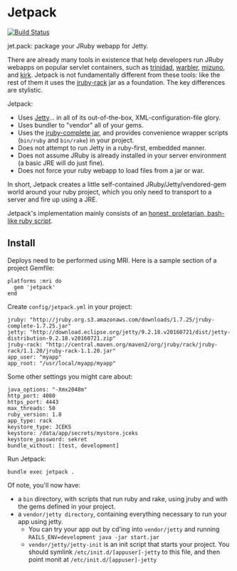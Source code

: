 # Jetpack

[![Build Status](https://travis-ci.org/square/jetpack.svg?branch=master)](https://travis-ci.org/square/jetpack)

jet.pack: package your JRuby webapp for Jetty.

There are already many tools in existence that help developers run JRuby webapps on popular servlet containers,
such as [trinidad](https://github.com/trinidad/trinidad), [warbler](https://github.com/jruby/warbler), [mizuno](https://github.com/matadon/mizuno), and [kirk](https://github.com/strobecorp/kirk).
Jetpack is not fundamentally different from these tools: like the rest of them it uses the [jruby-rack](https://github.com/jruby/jruby-rack) jar as a foundation. The key differences are stylistic.

Jetpack:

* Uses [Jetty](http://jetty.codehaus.org/jetty/)... in all of its
  out-of-the-box, XML-configuration-file glory.
* Uses bundler to "vendor" all of your gems.
* Uses the [jruby-complete jar](http://jruby.org/download), and provides
  convenience wrapper scripts (`bin/ruby` and `bin/rake`) in your project.
* Does not attempt to run Jetty in a ruby-first, embedded manner.
* Does not assume JRuby is already installed in your server environment (a
  basic JRE will do just fine).
* Does not force your ruby webapp to load files from a jar or war.

In short, Jetpack creates a little self-contained JRuby/Jetty/vendored-gem world around your ruby project,
which you only need to transport to a server and fire up using a JRE.

Jetpack's implementation mainly consists of an [honest, proletarian, bash-like ruby script](https://github.com/square/jetpack/blob/master/bin/jetpack).

## Install

Deploys need to be performed using MRI. Here is a sample section of a project Gemfile:

    platforms :mri do
      gem 'jetpack'
    end


Create `config/jetpack.yml` in your project:

    jruby: "http://jruby.org.s3.amazonaws.com/downloads/1.7.25/jruby-complete-1.7.25.jar"
    jetty: "http://download.eclipse.org/jetty/9.2.18.v20160721/dist/jetty-distribution-9.2.18.v20160721.zip"
    jruby-rack: "http://central.maven.org/maven2/org/jruby/rack/jruby-rack/1.1.20/jruby-rack-1.1.20.jar"
    app_user: "myapp"
    app_root: "/usr/local/myapp/myapp"

Some other settings you might care about:

    java_options: "-Xmx2048m"
    http_port: 4080
    https_port: 4443
    max_threads: 50
    ruby_version: 1.8
    app_type: rack
    keystore_type: JCEKS
    keystore: /data/app/secrets/mystore.jceks
    keystore_password: sekret
    bundle_without: [test, development]

Run Jetpack:

    bundle exec jetpack .

Of note, you'll now have:

* a `bin` directory, with scripts that run ruby and rake, using jruby and with the gems defined in your project.
* a `vendor/jetty directory`, containing everything necessary to run your app using jetty.
  * You can try your app out by cd'ing into `vendor/jetty` and running `RAILS_ENV=development java -jar start.jar`
  * `vendor/jetty/jetty-init` is an init script that starts your project. You should symlink `/etc/init.d/[appuser]-jetty` to this file, and then point monit at `/etc/init.d/[appuser]-jetty`
